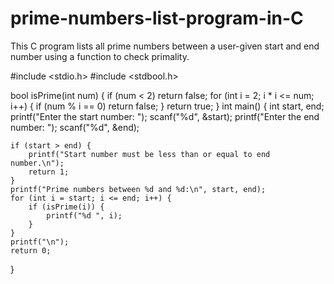 # prime-numbers-list-program-in-C
This C program lists all prime numbers between a user-given start and end number using a function to check primality.

#include <stdio.h>
#include <stdbool.h>

bool isPrime(int num) {
    if (num < 2) return false;
    for (int i = 2; i * i <= num; i++) {
        if (num % i == 0) return false;
    }
    return true;
}
int main() {
    int start, end;
    printf("Enter the start number: ");
    scanf("%d", &start);
    printf("Enter the end number: ");
    scanf("%d", &end);

    if (start > end) {
        printf("Start number must be less than or equal to end number.\n");
        return 1;
    }
    printf("Prime numbers between %d and %d:\n", start, end);
    for (int i = start; i <= end; i++) {
        if (isPrime(i)) {
            printf("%d ", i);
        }
    }
    printf("\n");
    return 0;
}

